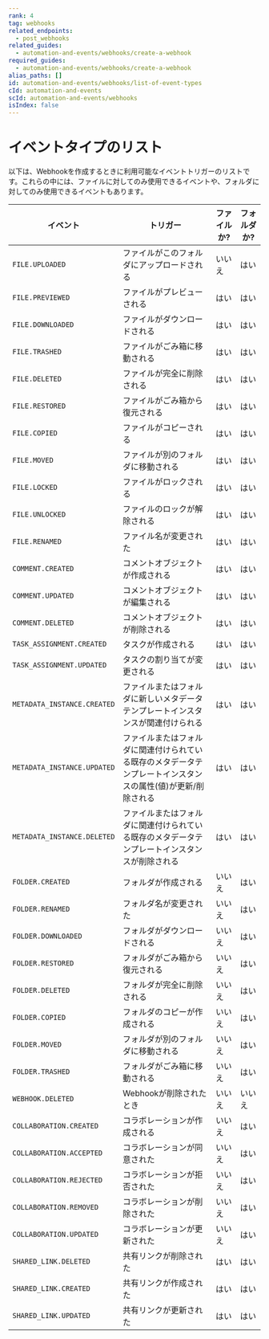 ```yaml
---
rank: 4
tag: webhooks
related_endpoints:
  - post_webhooks
related_guides:
  - automation-and-events/webhooks/create-a-webhook
required_guides:
  - automation-and-events/webhooks/create-a-webhook
alias_paths: []
id: automation-and-events/webhooks/list-of-event-types
cId: automation-and-events
scId: automation-and-events/webhooks
isIndex: false
---
```

# イベントタイプのリスト

以下は、Webhookを作成するときに利用可能なイベントトリガーのリストです。これらの中には、ファイルに対してのみ使用できるイベントや、フォルダに対してのみ使用できるイベントもあります。

<!-- markdownlint-disable line-length -->

| イベント                        | トリガー                                                     | ファイルか? | フォルダか? |
| --------------------------- | -------------------------------------------------------- | ------ | ------ |
| `FILE.UPLOADED`             | ファイルがこのフォルダにアップロードされる                                    | いいえ    | はい     |
| `FILE.PREVIEWED`            | ファイルがプレビューされる                                            | はい     | はい     |
| `FILE.DOWNLOADED`           | ファイルがダウンロードされる                                           | はい     | はい     |
| `FILE.TRASHED`              | ファイルがごみ箱に移動される                                           | はい     | はい     |
| `FILE.DELETED`              | ファイルが完全に削除される                                            | はい     | はい     |
| `FILE.RESTORED`             | ファイルがごみ箱から復元される                                          | はい     | はい     |
| `FILE.COPIED`               | ファイルがコピーされる                                              | はい     | はい     |
| `FILE.MOVED`                | ファイルが別のフォルダに移動される                                        | はい     | はい     |
| `FILE.LOCKED`               | ファイルがロックされる                                              | はい     | はい     |
| `FILE.UNLOCKED`             | ファイルのロックが解除される                                           | はい     | はい     |
| `FILE.RENAMED`              | ファイル名が変更された                                              | はい     | はい     |
| `COMMENT.CREATED`           | コメントオブジェクトが作成される                                         | はい     | はい     |
| `COMMENT.UPDATED`           | コメントオブジェクトが編集される                                         | はい     | はい     |
| `COMMENT.DELETED`           | コメントオブジェクトが削除される                                         | はい     | はい     |
| `TASK_ASSIGNMENT.CREATED`   | タスクが作成される                                                | はい     | はい     |
| `TASK_ASSIGNMENT.UPDATED`   | タスクの割り当てが変更される                                           | はい     | はい     |
| `METADATA_INSTANCE.CREATED` | ファイルまたはフォルダに新しいメタデータテンプレートインスタンスが関連付けられる                 | はい     | はい     |
| `METADATA_INSTANCE.UPDATED` | ファイルまたはフォルダに関連付けられている既存のメタデータテンプレートインスタンスの属性(値)が更新/削除される | はい     | はい     |
| `METADATA_INSTANCE.DELETED` | ファイルまたはフォルダに関連付けられている既存のメタデータテンプレートインスタンスが削除される          | はい     | はい     |
| `FOLDER.CREATED`            | フォルダが作成される                                               | いいえ    | はい     |
| `FOLDER.RENAMED`            | フォルダ名が変更された                                              | いいえ    | はい     |
| `FOLDER.DOWNLOADED`         | フォルダがダウンロードされる                                           | いいえ    | はい     |
| `FOLDER.RESTORED`           | フォルダがごみ箱から復元される                                          | いいえ    | はい     |
| `FOLDER.DELETED`            | フォルダが完全に削除される                                            | いいえ    | はい     |
| `FOLDER.COPIED`             | フォルダのコピーが作成される                                           | いいえ    | はい     |
| `FOLDER.MOVED`              | フォルダが別のフォルダに移動される                                        | いいえ    | はい     |
| `FOLDER.TRASHED`            | フォルダがごみ箱に移動される                                           | いいえ    | はい     |
| `WEBHOOK.DELETED`           | Webhookが削除されたとき                                          | いいえ    | いいえ    |
| `COLLABORATION.CREATED`     | コラボレーションが作成される                                           | いいえ    | はい     |
| `COLLABORATION.ACCEPTED`    | コラボレーションが同意された                                           | いいえ    | はい     |
| `COLLABORATION.REJECTED`    | コラボレーションが拒否された                                           | いいえ    | はい     |
| `COLLABORATION.REMOVED`     | コラボレーションが削除された                                           | いいえ    | はい     |
| `COLLABORATION.UPDATED`     | コラボレーションが更新された                                           | いいえ    | はい     |
| `SHARED_LINK.DELETED`       | 共有リンクが削除された                                              | はい     | はい     |
| `SHARED_LINK.CREATED`       | 共有リンクが作成された                                              | はい     | はい     |
| `SHARED_LINK.UPDATED`       | 共有リンクが更新された                                              | はい     | はい     |

<!-- markdownlint-enable line-length -->
